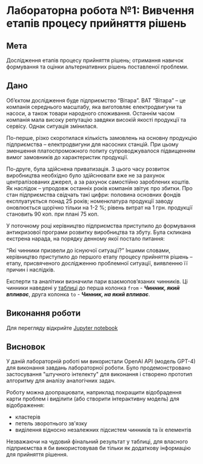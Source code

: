 # Лабораторна робота №1: Вивчення етапів процесу прийняття рішень

## Мета
Дослідження етапів процесу прийняття рішень; отримання навичок формування та оцінки альтернативних рішень поставленої проблеми.

## Дано 

Об’єктом дослідження буде підприємство “Вітара”. ВАТ “Вітара” – це компанія середнього масштабу, яка виготовляє електродвигуни та насоси, а також товари народного споживання. Останнім часом компанія мала високу репутацію завдяки високій якості продукції та сервісу. Однак ситуація змінилася.

По-перше, різко скоротилася кількість замовлень на основну продукцію підприємства – електродвигуни для насосних станцій. При цьому зменшення платоспроможного попиту супроводжувалося підвищенням вимог замовників до характеристик продукції.

По-друге, була здійснена приватизація. З цього часу розвиток виробництва необхідно було здійснювати вже не за рахунок централізованих джерел, а за рахунок самостійно зароблених коштів. Як наслідок – упродовж останніх років компанія звітує про збитки.
Про стан підприємства свідчать такі цифри: половина основних фондів експлуатується понад 25 років; номенклатура продукції заводу оновлюється щорічно тільки на 1-2 %; рівень витрат на 1 грн. продукції становить 90 коп. при плані 75 коп.

У поточному році керівництво підприємства приступило до формування антикризової програми розвитку виробництва та збуту. Була скликана екстрена нарада, на порядку денному якої постало питання:

“Які чинники призвели до існуючої ситуації?” Іншими словами, керівництво приступило до першого етапу процесу прийняття рішень – етапу, присвяченого дослідженню проблемної ситуації, виявленню її причин і наслідків.

Експерти та аналітики визначили пари взаємопов’язаних чинників. Ці чинники наведені у [таблиці](data/factors.csv) до перша колонка `from` - ***Чинник, який впливає***, друга колонка `to` - ***Чинник, на який впливає***.

## Виконання роботи

Для перегляду відкрийте [Jupyter notebook](notebooks/concepts.ipynb)

## Висновок

У даній лабораторній роботі ми використали OpenAI API (модель GPT-4) для виконання завдань лабораторної роботи. Було продемонстровано застосування "штучного інтелекту" для виконання і створено прототип алгоритму для аналізу аналогічних задач.

Роботу можна доопрацювати, наприклад покращити відобрадення карти проблем і виділити (або створити інтерактивну модель) для відображення:
- кластерів
- петель зворотнього зв'язку
- виділення відносно незалежних підсистем чинників та їх елементів

Незважаючи на чудовий фінальний результат у таблиці, для власного підприємства я би використовував би тільки як додаткову інформацію для прийняття рішення.